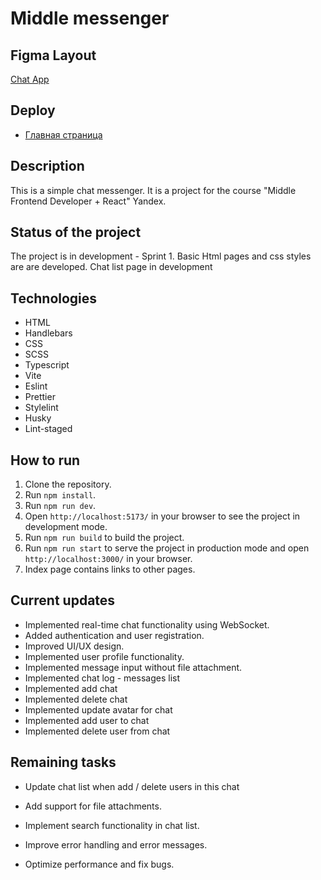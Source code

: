 # Middle messenger

## Figma Layout

[Chat App](https://www.figma.com/file/5l7bz72FHgpx33C2P3SqvS/Chat-Application?type=design&node-id=0-1&mode=design&t=FTQIcWgoMqVHbMmo-0)

## Deploy

- [Главная страница](https://simple-chat-messenger.netlify.app/)

## Description

This is a simple chat messenger. It is a project for the course "Middle Frontend Developer + React" Yandex.

## Status of the project

The project is in development - Sprint 1.
Basic Html pages and css styles are are developed. Chat list page in development

## Technologies

- HTML
- Handlebars
- CSS
- SCSS
- Typescript
- Vite
- Eslint
- Prettier
- Stylelint
- Husky
- Lint-staged

## How to run

1. Clone the repository.
2. Run `npm install`.
3. Run `npm run dev`.
4. Open `http://localhost:5173/` in your browser to see the project in development mode.
5. Run `npm run build` to build the project.
6. Run `npm run start` to serve the project in production mode and open `http://localhost:3000/` in your browser.
7. Index page contains links to other pages.

## Current updates

- Implemented real-time chat functionality using WebSocket.
- Added authentication and user registration.
- Improved UI/UX design.
- Implemented user profile functionality.
- Implemented message input without file attachment.
- Implemented chat log - messages list
- Implemented add chat
- Implemented delete chat
- Implemented update avatar for chat
- Implemented add user to chat
- Implemented delete user from chat

## Remaining tasks

- Update chat list when add / delete users in this chat

- Add support for file attachments.
- Implement search functionality in chat list.

- Improve error handling and error messages.
- Optimize performance and fix bugs.
